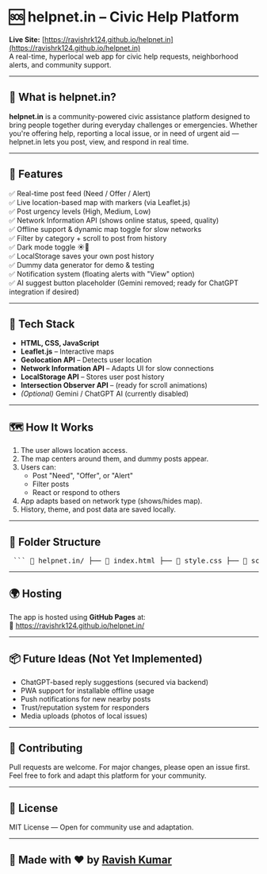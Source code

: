 # 🆘 helpnet.in – Civic Help Platform

**Live Site:** [https://ravishrk124.github.io/helpnet.in](https://ravishrk124.github.io/helpnet.in)  
A real-time, hyperlocal web app for civic help requests, neighborhood alerts, and community support.

---

## 📌 What is helpnet.in?

**helpnet.in** is a community-powered civic assistance platform designed to bring people together during everyday challenges or emergencies. Whether you're offering help, reporting a local issue, or in need of urgent aid — helpnet.in lets you post, view, and respond in real time.

---

## 🚀 Features

✅ Real-time post feed (Need / Offer / Alert)  
✅ Live location-based map with markers (via Leaflet.js)  
✅ Post urgency levels (High, Medium, Low)  
✅ Network Information API (shows online status, speed, quality)  
✅ Offline support & dynamic map toggle for slow networks  
✅ Filter by category + scroll to post from history  
✅ Dark mode toggle ☀️🌙  
✅ LocalStorage saves your own post history  
✅ Dummy data generator for demo & testing  
✅ Notification system (floating alerts with "View" option)  
✅ AI suggest button placeholder (Gemini removed; ready for ChatGPT integration if desired)

---

## 🧠 Tech Stack

- **HTML, CSS, JavaScript**
- **Leaflet.js** – Interactive maps
- **Geolocation API** – Detects user location
- **Network Information API** – Adapts UI for slow connections
- **LocalStorage API** – Stores user post history
- **Intersection Observer API** – (ready for scroll animations)
- *(Optional)* Gemini / ChatGPT AI (currently disabled)

---

## 🗺️ How It Works

1. The user allows location access.
2. The map centers around them, and dummy posts appear.
3. Users can:
   - Post "Need", "Offer", or "Alert"
   - Filter posts
   - React or respond to others
4. App adapts based on network type (shows/hides map).
5. History, theme, and post data are saved locally.

---

## 📂 Folder Structure
<pre> ``` 📁 helpnet.in/ ├── 📄 index.html ├── 🎨 style.css ├── 🧠 script.js └── 📂 assets/ (optional - icons/images) ``` </pre>


---

## 🌍 Hosting

The app is hosted using **GitHub Pages** at:  
🔗 https://ravishrk124.github.io/helpnet.in/

---


## 📦 Future Ideas (Not Yet Implemented)

- ChatGPT-based reply suggestions (secured via backend)
- PWA support for installable offline usage
- Push notifications for new nearby posts
- Trust/reputation system for responders
- Media uploads (photos of local issues)

---

## 🤝 Contributing

Pull requests are welcome. For major changes, please open an issue first.  
Feel free to fork and adapt this platform for your community.

---

## 📄 License

MIT License — Open for community use and adaptation.

---

## 🙌 Made with ❤️ by [Ravish Kumar](https://github.com/ravishrk124)

